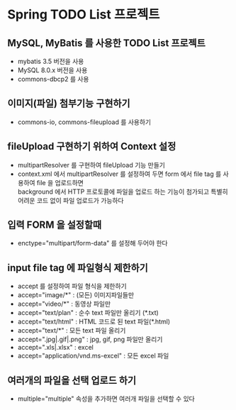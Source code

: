 # Spring TODO List 프로젝트

## MySQL, MyBatis 를 사용한 TODO List 프로젝트
* mybatis 3.5 버전을 사용
* MySQL 8.0.x 버전을 사용
* commons-dbcp2 를 사용

## 이미지(파일) 첨부기능 구현하기
* commons-io, commons-fileupload 를 사용하기

## fileUpload 구현하기 위하여 Context 설정
* multipartResolver 를 구현하여 fileUpload 기능 만들기
* context.xml 에서 multipartResolver 를 설정하여 두면 form 에서 file tag 를 사용하여 file 을 업로드하면  
background 에서 HTTP 프로토콜에 파일을 업로드 하는 기능이 첨가되고 특별히 어려운 코드 없이 파일 업로드가 가능하다

## 입력 FORM 을 설정할때
* enctype="multipart/form-data" 를 설정해 두어야 한다

## input file tag 에 파일형식 제한하기
* accept 를 설정하여 파일 형식을 제한하기
* accept="image/*" : (모든) 이미지파일들만
* accept="video/*" : 동영상 파일만
* accept="text/plan" : 순수 text 파일만 올리기 (*.txt)
* accept="text/html" : HTML 코드로 된 text 파일(*.html)
* accept="text/*" : 모든 text 파일 올리기
* accept=".jpg|.gif|.png" : jpg, gif, png 파일만 올리기
* accept=".xls|.xlsx" : excel
* accept="application/vnd.ms-excel" : 모든 excel 파일

## 여러개의 파일을 선택 업로드 하기
* multiple="multiple" 속성을 추가하면 여러개 파일을 선택할 수 있다